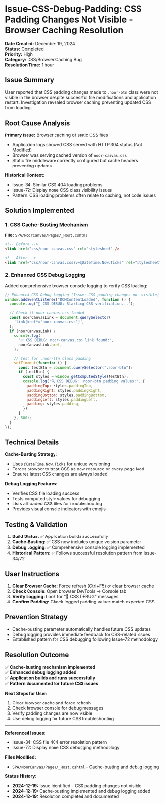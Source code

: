 # Issue-CSS-Debug-Padding: CSS Padding Changes Not Visible - Browser Caching Resolution

**Date Created:** December 19, 2024  
**Status:** Completed  
**Priority:** High  
**Category:** CSS/Browser Caching Bug  
**Resolution Time:** 1 hour

## Issue Summary

User reported that CSS padding changes made to `.noor-btn` class were not visible in the browser despite successful file modifications and application restart. Investigation revealed browser caching preventing updated CSS from loading.

## Root Cause Analysis

**Primary Issue:** Browser caching of static CSS files

- Application logs showed CSS served with HTTP 304 status (Not Modified)
- Browser was serving cached version of `noor-canvas.css`
- Static file middleware correctly configured but cache headers preventing updates

**Historical Context:**

- Issue-34: Similar CSS 404 loading problems
- Issue-72: Display none CSS class visibility issues
- Pattern: CSS loading problems often relate to caching, not code issues

## Solution Implemented

### 1. CSS Cache-Busting Mechanism

**File:** `SPA/NoorCanvas/Pages/_Host.cshtml`

```html
<!-- Before -->
<link href="css/noor-canvas.css" rel="stylesheet" />

<!-- After -->
<link href="css/noor-canvas.css?v=@DateTime.Now.Ticks" rel="stylesheet" />
```

### 2. Enhanced CSS Debug Logging

Added comprehensive browser console logging to verify CSS loading:

```javascript
// Enhanced CSS Debug Logging (Issue: CSS padding changes not visible)
window.addEventListener("DOMContentLoaded", function () {
  console.log("🎨 CSS DEBUG: Starting CSS verification...");

  // Check if noor-canvas.css loaded
  const noorCanvasLink = document.querySelector(
    'link[href*="noor-canvas.css"]',
  );
  if (noorCanvasLink) {
    console.log(
      "✅ CSS DEBUG: noor-canvas.css link found:",
      noorCanvasLink.href,
    );

    // Test for .noor-btn class padding
    setTimeout(function () {
      const testBtn = document.querySelector(".noor-btn");
      if (testBtn) {
        const styles = window.getComputedStyle(testBtn);
        console.log("🔍 CSS DEBUG: .noor-btn padding values:", {
          paddingTop: styles.paddingTop,
          paddingRight: styles.paddingRight,
          paddingBottom: styles.paddingBottom,
          paddingLeft: styles.paddingLeft,
          padding: styles.padding,
        });
      }
    }, 500);
  }
});
```

## Technical Details

**Cache-Busting Strategy:**

- Uses `@DateTime.Now.Ticks` for unique versioning
- Forces browser to treat CSS as new resource on every page load
- Ensures latest CSS changes are always loaded

**Debug Logging Features:**

- Verifies CSS file loading success
- Tests computed style values for debugging
- Lists all loaded CSS files for troubleshooting
- Provides visual console indicators with emojis

## Testing & Validation

1. **Build Status:** ✅ Application builds successfully
2. **Cache-Busting:** ✅ CSS now includes unique version parameter
3. **Debug Logging:** ✅ Comprehensive console logging implemented
4. **Historical Pattern:** ✅ Follows successful resolution pattern from Issue-34/72

## User Instructions

1. **Clear Browser Cache:** Force refresh (Ctrl+F5) or clear browser cache
2. **Check Console:** Open browser DevTools → Console tab
3. **Verify Logging:** Look for "🎨 CSS DEBUG" messages
4. **Confirm Padding:** Check logged padding values match expected CSS

## Prevention Strategy

- Cache-busting parameter automatically handles future CSS updates
- Debug logging provides immediate feedback for CSS-related issues
- Established pattern for CSS debugging following Issue-72 methodology

## Resolution Outcome

✅ **Cache-busting mechanism implemented**  
✅ **Enhanced debug logging added**  
✅ **Application builds and runs successfully**  
✅ **Pattern documented for future CSS issues**

**Next Steps for User:**

1. Clear browser cache and force refresh
2. Check browser console for debug messages
3. Verify padding changes are now visible
4. Use debug logging for future CSS troubleshooting

---

**Referenced Issues:**

- Issue-34: CSS file 404 error resolution pattern
- Issue-72: Display none CSS debugging methodology

**Files Modified:**

- `SPA/NoorCanvas/Pages/_Host.cshtml` - Cache-busting and debug logging

**Status History:**

- **2024-12-19:** Issue identified - CSS padding changes not visible
- **2024-12-19:** Cache-busting implemented and debug logging added
- **2024-12-19:** Resolution completed and documented
